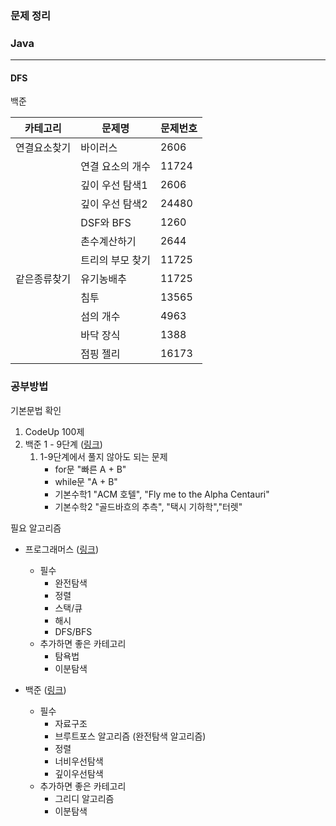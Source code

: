 ### 문제 정리

### Java

---

#### DFS

백준

| 카테고리     | 문제명           | 문제번호 |
| ------------ | ---------------- | -------- |
| 연결요소찾기 | 바이러스         | 2606     |
|              | 연결 요소의 개수 | 11724    |
|              | 깊이 우선 탐색1  | 2606     |
|              | 깊이 우선 탐색2  | 24480    |
|              | DSF와 BFS        | 1260     |
|              | 촌수계산하기     | 2644     |
|              | 트리의 부모 찾기 | 11725    |
| 같은종류찾기 | 유기농배추       | 11725    |
|              | 침투             | 13565    |
|              | 섬의 개수        | 4963     |
|              | 바닥 장식        | 1388     |
|              | 점핑 젤리        | 16173    |

### 공부방법

기본문법 확인

1. CodeUp 100제
2. 백준 1 - 9단계 ([링크](https://www.acmicpc.net/step))
   1. 1-9단계에서 풀지 않아도 되는 문제
      - for문 "빠른 A + B"
      - while문 "A + B"
      - 기본수학1 "ACM 호텔", "Fly me to the Alpha Centauri"
      - 기본수학2 "골드바흐의 추측", "택시 기하학","터렛"

필요 알고리즘

- 프로그래머스 ([링크](https://school.programmers.co.kr/learn/challenges?tab=algorithm_practice_kit))

  - 필수
    - 완전탐색
    - 정렬
    - 스택/큐
    - 해시
    - DFS/BFS
  - 추가하면 좋은 카테고리
    - 탐욕법
    - 이분탐색

- 백준 ([링크](https://www.acmicpc.net/problem/tags))
  - 필수
    - 자료구조
    - 브루트포스 알고리즘 (완전탐색 알고리즘)
    - 정렬
    - 너비우선탐색
    - 깊이우선탐색
  - 추가하면 좋은 카테고리
    - 그리디 알고리즘
    - 이분탐색
